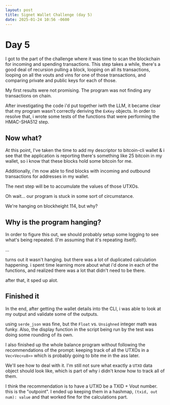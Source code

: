 ```yaml
---
layout: post
title: Signet Wallet Challenge (day 5)
date: 2025-01-24 10:56 -0600
---
```


# Day 5

I got to the part of the challenge where it was time to scan the blockchain for incoming and spending transactions. This step takes a while, there's a good deal of recursion pulling a block, looping on all its transactions, looping on all the vouts and vins for one of those transactions, and comparing private and public keys for each of those.

My first results were not promising. The program was not finding any transactions on chain.

After investigating the code i'd put together iwth the LLM, it became clear that my program wasn't correctly deriving the `ExKey` objects. In order to resolve that, i wrote some tests of the functions that were performing the HMAC-SHA512 step.

## Now what?

At this point, I've taken the time to add my descriptor to bitcoin-cli wallet & i see that the application is reporting there's something like 25 bitcoin in my wallet, so i know that these blocks hold some bitcoin for me.

Additionally, i'm now able to find blocks with incoming and outbound transactions for addresses in my wallet.

The next step will be to accumulate the values of those UTXOs.

Oh wait... our program is stuck in some sort of circumstance.

We're hanging on blockheight 114, but why?

## Why is the program hanging?

In order to figure this out, we should probably setup some logging to see what's being repeated. (I'm assuming that it's repeating itself).

...

turns out it wasn't hanging. but there was a lot of duplicated calculation happening. i spent time learning more about what i'd done in each of the functions, and realized there was a lot that didn't need to be there.

after that, it sped up alot.

## Finished it

In the end, after getting the wallet details into the CLI, i was able to look at my output and validate some of the outputs.

using `serde_json` was fine, but the `Float` vs. `Unsighned` integer math was funky. Also, the display function in the script being run by the test was doing some rounding of its own.

I also finished up the whole balance program without following the recommendations of the prompt: keeping track of all the UTXOs in a `Vec<Vec<u8>>` which is probably going to bite me in the ass later.

We'll see how to deal with it. I'm still not sure what exactly a `UTXO` data object should look like, which is part of why i didn't know how to track all of them.

I think the recommendation is to have a UTXO be a TXID + Vout number. this is the "outpoint". I ended up keeping them in a hashmap, `(txid, out num): value` and that worked fine for the calculations part.

